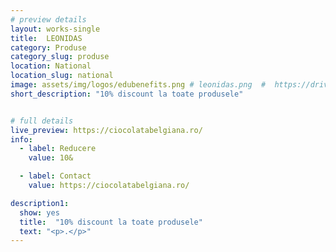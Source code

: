 ```yaml
---
# preview details
layout: works-single
title:  LEONIDAS
category: Produse
category_slug: produse
location: National
location_slug: national
image: assets/img/logos/edubenefits.png # leonidas.png  #  https://drive.google.com/file/d/1wuVml-L91p-9lfNTmEMWzA-OQYPs2vGE/view?usp=share_link
short_description: "10% discount la toate produsele"


# full details
live_preview: https://ciocolatabelgiana.ro/
info:
  - label: Reducere
    value: 10&

  - label: Contact
    value: https://ciocolatabelgiana.ro/ 

description1:
  show: yes
  title:  "10% discount la toate produsele"
  text: "<p>.</p>"
---
```


